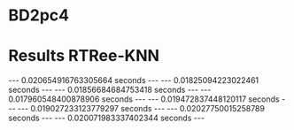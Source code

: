# BD2pc4

# Results RTRee-KNN

--- 0.020654916763305664 seconds ---
--- 0.01825094223022461 seconds ---
--- 0.01856684684753418 seconds ---
--- 0.017960548400878906 seconds ---
--- 0.019472837448120117 seconds ---
--- 0.019027233123779297 seconds ---
--- 0.02027750015258789 seconds ---
--- 0.020071983337402344 seconds ---

